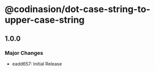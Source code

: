 # @codinasion/dot-case-string-to-upper-case-string

## 1.0.0

### Major Changes

- eadd657: Initial Release
